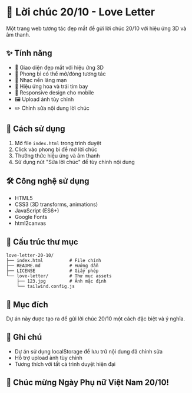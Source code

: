 # 💌 Lời chúc 20/10 - Love Letter

Một trang web tương tác đẹp mắt để gửi lời chúc 20/10 với hiệu ứng 3D và âm thanh.

## ✨ Tính năng

- 🎨 Giao diện đẹp mắt với hiệu ứng 3D
- 💌 Phong bì có thể mở/đóng tương tác
- 🎵 Nhạc nền lãng mạn
- 🌸 Hiệu ứng hoa và trái tim bay
- 📱 Responsive design cho mobile
- 🖼️ Upload ảnh tùy chỉnh
- ✏️ Chỉnh sửa nội dung lời chúc

## 🚀 Cách sử dụng

1. Mở file `index.html` trong trình duyệt
2. Click vào phong bì để mở lời chúc
3. Thưởng thức hiệu ứng và âm thanh
4. Sử dụng nút "Sửa lời chúc" để tùy chỉnh nội dung

## 🛠️ Công nghệ sử dụng

- HTML5
- CSS3 (3D transforms, animations)
- JavaScript (ES6+)
- Google Fonts
- html2canvas

## 📁 Cấu trúc thư mục

```
love-letter-20-10/
├── index.html          # File chính
├── README.md           # Hướng dẫn
├── LICENSE             # Giấy phép
└── love-letter/        # Thư mục assets
    ├── 123.jpg         # Ảnh mặc định
    └── tailwind.config.js
```

## 🎯 Mục đích

Dự án này được tạo ra để gửi lời chúc 20/10 một cách đặc biệt và ý nghĩa.

## 📝 Ghi chú

- Dự án sử dụng localStorage để lưu trữ nội dung đã chỉnh sửa
- Hỗ trợ upload ảnh tùy chỉnh
- Tương thích với tất cả trình duyệt hiện đại

## 💝 Chúc mừng Ngày Phụ nữ Việt Nam 20/10!
